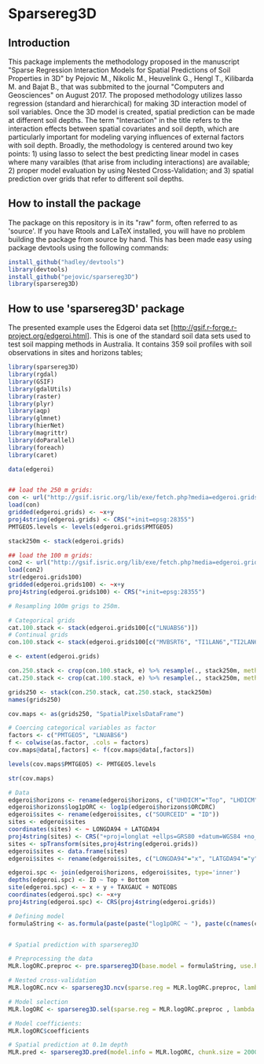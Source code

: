 Sparsereg3D
================

Introduction
------------

This package implements the methodology proposed in the manuscript "Sparse Regression Interaction Models for Spatial Predictions of Soil Properties in 3D" by Pejovic M., Nikolic M., Heuvelink G., Hengl T., Kilibarda M. and Bajat B., that was subbmited to the journal "Computers and Geosciences" on August 2017. The proposed methodology utilizes lasso regression (standard and hierarchical) for making 3D interaction model of soil variables. Once the 3D model is created, spatial prediction can be made at different soil depths. The term "Interaction" in the title refers to the interaction effects between spatial covariates and soil depth, which are particularly important for modeling varying influences of external factors with soil depth. Broadly, the methodology is centered around two key points: 1) using lasso to select the best predicting linear model in cases where many varaibles (that arise from including interactions) are available; 2) proper model evaluation by using Nested Cross-Validation; and 3) spatial prediction over grids that refer to different soil depths.

How to install the package
--------------------------

The package on this repository is in its "raw" form, often referred to as 'source'. If you have Rtools and LaTeX installed, you will have no problem building the package from source by hand. This has been made easy using package devtools using the following commands:

``` r
install_github("hadley/devtools")
library(devtools)
install_github("pejovic/sparsereg3D")
library(sparsereg3D)
```

How to use 'sparsereg3D' package
--------------------------------

The presented example uses the Edgeroi data set \[<http://gsif.r-forge.r-project.org/edgeroi.html>\]. This is one of the standard soil data sets used to test soil mapping methods in Australia. It contains 359 soil profiles with soil observations in sites and horizons tables;

``` r
library(sparsereg3D)
library(rgdal)
library(GSIF)
library(gdalUtils)
library(raster)
library(plyr)
library(aqp)
library(glmnet)
library(hierNet)
library(magrittr)
library(doParallel)
library(foreach)
library(caret)

data(edgeroi)


## load the 250 m grids:
con <- url("http://gsif.isric.org/lib/exe/fetch.php?media=edgeroi.grids.rda")
load(con)
gridded(edgeroi.grids) <- ~x+y
proj4string(edgeroi.grids) <- CRS("+init=epsg:28355")
PMTGEO5.levels <- levels(edgeroi.grids$PMTGEO5)

stack250m <- stack(edgeroi.grids)

## load the 100 m grids:
con2 <- url("http://gsif.isric.org/lib/exe/fetch.php?media=edgeroi.grids100.rda")
load(con2)
str(edgeroi.grids100)
gridded(edgeroi.grids100) <- ~x+y
proj4string(edgeroi.grids100) <- CRS("+init=epsg:28355")

# Resampling 100m grigs to 250m.

# Categorical grids
cat.100.stack <- stack(edgeroi.grids100[c("LNUABS6")])
# Continual grids
con.100.stack <- stack(edgeroi.grids100[c("MVBSRT6", "TI1LAN6","TI2LAN6", "PCKGAD6", "RUTGAD6" ,"PCTGAD6")])

e <- extent(edgeroi.grids)

con.250.stack <- crop(con.100.stack, e) %>% resample(., stack250m, method = "bilinear")
cat.250.stack <- crop(cat.100.stack, e) %>% resample(., stack250m, method = "ngb")

grids250 <- stack(con.250.stack, cat.250.stack, stack250m)
names(grids250)

cov.maps <- as(grids250, "SpatialPixelsDataFrame")

# Coercing categorical variables as factor
factors <- c("PMTGEO5", "LNUABS6")
f <- colwise(as.factor, .cols = factors)
cov.maps@data[,factors] <- f(cov.maps@data[,factors])

levels(cov.maps$PMTGEO5) <- PMTGEO5.levels

str(cov.maps)

# Data
edgeroi$horizons <- rename(edgeroi$horizons, c("UHDICM"="Top", "LHDICM"="Bottom", "SOURCEID" = "ID"))
edgeroi$horizons$log1pORC <- log1p(edgeroi$horizons$ORCDRC)
edgeroi$sites <- rename(edgeroi$sites, c("SOURCEID" = "ID"))
sites <- edgeroi$sites
coordinates(sites) <- ~ LONGDA94 + LATGDA94
proj4string(sites) <- CRS("+proj=longlat +ellps=GRS80 +datum=WGS84 +no_defs")
sites <- spTransform(sites,proj4string(edgeroi.grids))
edgeroi$sites <- data.frame(sites)
edgeroi$sites <- rename(edgeroi$sites, c("LONGDA94"="x", "LATGDA94"="y"))

edgeroi.spc <- join(edgeroi$horizons, edgeroi$sites, type='inner')
depths(edgeroi.spc) <- ID ~ Top + Bottom
site(edgeroi.spc) <- ~ x + y + TAXGAUC + NOTEOBS
coordinates(edgeroi.spc) <- ~x+y
proj4string(edgeroi.spc) <- CRS(proj4string(edgeroi.grids))

# Defining model
formulaString <- as.formula(paste(paste("log1pORC ~ "), paste(c(names(cov.maps),"depth"), collapse="+")))


# Spatial prediction with sparsereg3D

# Preprocessing the data
MLR.logORC.preproc <- pre.sparsereg3D(base.model = formulaString, use.hier = FALSE, profiles = edgeroi.spc, use.interactions = FALSE, poly.deg = 1, num.folds = 5, num.means = 3, cov.grids = cov.maps, seed = 1)

# Nested cross-validation
MLR.logORC.ncv <- sparsereg3D.ncv(sparse.reg = MLR.logORC.preproc, lambda = seq(0,0.2,0.001))

# Model selection
MLR.logORC <- sparsereg3D.sel(sparse.reg = MLR.logORC.preproc , lambda = seq(0,0.2,0.001))

# Model coefficients:
MLR.logORC$coefficients

# Spatial prediction at 0.1m depth
MLR.pred <- sparsereg3D.pred(model.info = MLR.logORC, chunk.size = 20000, grids = cov.maps, depths = c(-0.1))
```
